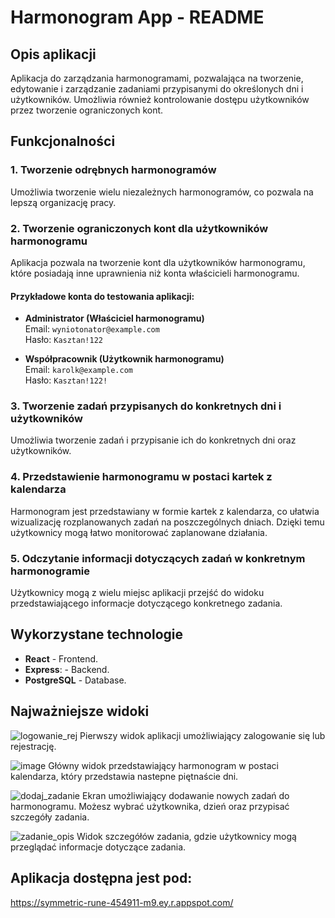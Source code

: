 # Harmonogram App - README

## Opis aplikacji
Aplikacja do zarządzania harmonogramami, pozwalająca na tworzenie, edytowanie i zarządzanie zadaniami przypisanymi do określonych dni i użytkowników. Umożliwia również kontrolowanie dostępu użytkowników przez tworzenie ograniczonych kont.

## Funkcjonalności

### 1. Tworzenie odrębnych harmonogramów
Umożliwia tworzenie wielu niezależnych harmonogramów, co pozwala na lepszą organizację pracy.

### 2. Tworzenie ograniczonych kont dla użytkowników harmonogramu
Aplikacja pozwala na tworzenie kont dla użytkowników harmonogramu, które posiadają inne uprawnienia niż konta właścicieli harmonogramu.

#### Przykładowe konta do testowania aplikacji:
- **Administrator (Właściciel harmonogramu)**  
  Email: `wyniotonator@example.com`  
  Hasło: `Kasztan!122`
  
- **Współpracownik (Użytkownik harmonogramu)**  
  Email: `karolk@example.com`  
  Hasło: `Kasztan!122!`

### 3. Tworzenie zadań przypisanych do konkretnych dni i użytkowników
Umożliwia tworzenie zadań i przypisanie ich do konkretnych dni oraz użytkowników.

### 4. Przedstawienie harmonogramu w postaci kartek z kalendarza
Harmonogram jest przedstawiany w formie kartek z kalendarza, co ułatwia wizualizację rozplanowanych zadań na poszczególnych dniach. Dzięki temu użytkownicy mogą łatwo monitorować zaplanowane działania.

### 5. Odczytanie informacji dotyczących zadań w konkretnym harmonogramie
Użytkownicy mogą z wielu miejsc aplikacji przejść do widoku przedstawiającego informacje dotyczącego konkretnego zadania.

## Wykorzystane technologie

- **React** - Frontend.
- **Express**: - Backend.
- **PostgreSQL** - Database.

## Najważniejsze widoki
![logowanie_rej](https://github.com/user-attachments/assets/b4feff14-cd56-4d11-8540-79fdc2f57776)
Pierwszy widok aplikacji umożliwiający zalogowanie się lub rejestrację.

![image](https://github.com/user-attachments/assets/4322b691-0d74-43b0-bef3-a98f942b3eb0)
Główny widok przedstawiający harmonogram w postaci kalendarza, który przedstawia nastepne piętnaście dni.


![dodaj_zadanie](https://github.com/user-attachments/assets/1cf961f8-f062-4b58-93ae-8749668c4a71)
Ekran umożliwiający dodawanie nowych zadań do harmonogramu. Możesz wybrać użytkownika, dzień oraz przypisać szczegóły zadania.

![zadanie_opis](https://github.com/user-attachments/assets/9bf4f9b3-3ac6-4bd7-8187-2177a37f40db)
Widok szczegółów zadania, gdzie użytkownicy mogą przeglądać informacje dotyczące zadania.


## Aplikacja dostępna jest pod:
https://symmetric-rune-454911-m9.ey.r.appspot.com/

